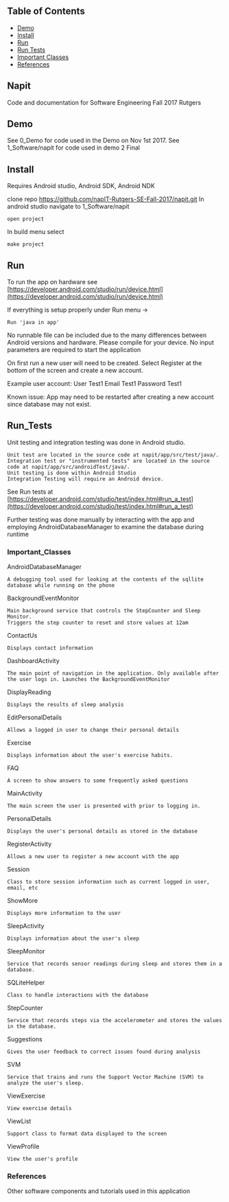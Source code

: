 ## Table of Contents
* [Demo](#Demo)
* [Install](#Install)
* [Run](#Run)
* [Run Tests](#Run_Tests)
* [Important Classes](#Important_Classes)
* [References](#References)

## Napit
Code and documentation for Software Engineering Fall 2017 Rutgers

## Demo
See 0_Demo for code used in the Demo on Nov 1st 2017. 
See 1_Software/napit for code used in demo 2 Final

## Install
Requires Android studio, Android SDK, Android NDK

clone repo https://github.com/napIT-Rutgers-SE-Fall-2017/napit.git
In android studio navigate to 1_Software/napit

	open project

In build menu select 

	make project


## Run
To run the app on hardware see 
[https://developer.android.com/studio/run/device.html](https://developer.android.com/studio/run/device.html)

If everything is setup properly 
under Run menu -> 

	Run 'java in app'

No runnable file can be included due to the many differences between Android versions and hardware. Please compile for your device.
No input parameters are required to start the application

On first run a new user will need to be created. Select Register at the bottom of the screen and create a new account.

Example user account:
	User Test1
	Email Test1
	Password Test1

Known issue: App may need to be restarted after creating a new account since database may not exist.

## Run_Tests 
Unit testing and integration testing was done in Android studio. 

	Unit test are located in the source code at napit/app/src/test/java/.
	Integration test or "instrumented tests" are located in the source code at napit/app/src/androidTest/java/.
	Unit testing is done within Android Studio 
	Integration Testing will require an Android device. 

See Run tests at [https://developer.android.com/studio/test/index.html#run_a_test](https://developer.android.com/studio/test/index.html#run_a_test)

Further testing was done manually by interacting with the app and employing AndroidDatabaseManager to examine the database during runtime


### Important_Classes

AndroidDatabaseManager

	A debugging tool used for looking at the contents of the sqllite database while running on the phone 

BackgroundEventMonitor

	Main background service that controls the StepCounter and Sleep Monitor.
	Triggers the step counter to reset and store values at 12am 

ContactUs

	Displays contact information

DashboardActivity

	The main point of navigation in the application. Only available after the user logs in. Launches the BackgroundEventMonitor

DisplayReading

	Displays the results of sleep analysis 

EditPersonalDetails

	Allows a logged in user to change their personal details

Exercise
	
	Displays information about the user's exercise habits. 

FAQ

	A screen to show answers to some frequently asked questions

MainActivity

	The main screen the user is presented with prior to logging in. 

PersonalDetails

	Displays the user's personal details as stored in the database

RegisterActivity

	Allows a new user to register a new account with the app

Session

	Class to store session information such as current logged in user, email, etc 

ShowMore

	Displays more information to the user

SleepActivity

	Displays information about the user's sleep 

SleepMonitor

	Service that records sensor readings during sleep and stores them in a database.

SQLiteHelper

	Class to handle interactions with the database

StepCounter

	Service that records steps via the accelerometer and stores the values in the database.  

Suggestions

	Gives the user feedback to correct issues found during analysis  

SVM

	Service that trains and runs the Support Vector Machine (SVM) to analyze the user's sleep.

ViewExercise

	View exercise details 

ViewList

	Support class to format data displayed to the screen

ViewProfile

	View the user's profile 


### References 
Other software components and tutorials used in this application